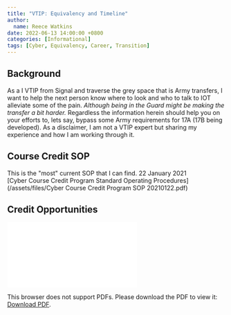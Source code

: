 ```yaml
---
title: "VTIP: Equivalency and Timeline"
author: 
  name: Reece Watkins
date: 2022-06-13 14:00:00 +0800
categories: [Informational]
tags: [Cyber, Equivalency, Career, Transition]
---
```


## Background 
As a I VTIP from Signal and traverse the grey space that is Army transfers, I want to help the next person know where to look and who to talk to IOT alleviate some of the pain. *Although being in the Guard might be making the transfer a bit harder.* Regardless the information herein should help you on your efforts to, lets say, bypass some Army requirements for 17A (17B being developed). As a disclaimer, I am not a VTIP expert but sharing my experience and how I am working through it. 

## Course Credit SOP
This is the "most" current SOP that I can find. 22 January 2021<br/>
[Cyber Course Credit Program Standard Operating Procedures](/assets/files/Cyber Course Credit Program SOP 20210122.pdf)

## Credit Opportunities 
<object data="/assets/files/Annex A Course Credit Criteria 20210115.pdf" type="application/pdf" width="700px" height="700px">
    <embed src="/assets/files/Annex A Course Credit Criteria 20210115.pdf">
        <p>This browser does not support PDFs. Please download the PDF to view it: <a href="/assets/files/Annex A Course Credit Criteria 20210115.pdf">Download PDF</a>.</p>
    </embed>
</object>
